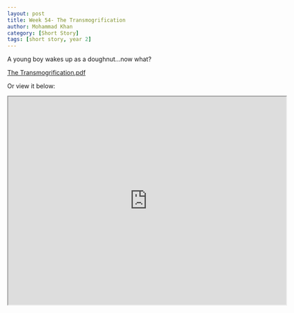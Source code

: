 ```yaml
---
layout: post
title: Week 54- The Transmogrification
author: Mohammad Khan
category: [Short Story]
tags: [short story, year 2]
---
```

A young boy wakes up as a doughnut...now what?

<p><a href="https://drive.google.com/file/d/1QYriuGkGyzVizdT87LLIRaVUBOQhv11X/view?usp=sharing">
The Transmogrification.pdf</a></p>


Or view it below: 
<!-- <embed src="https://drive.google.com/file/d/1mrL8nISYXGzBGAjVw-4hgwagVCEkNMaT/view?usp=sharing#toolbar=0" width="800px" height="2100px" /> -->
<iframe src="https://drive.google.com/file/d/1QYriuGkGyzVizdT87LLIRaVUBOQhv11X/preview" width="640" height="480" allow="autoplay"></iframe>